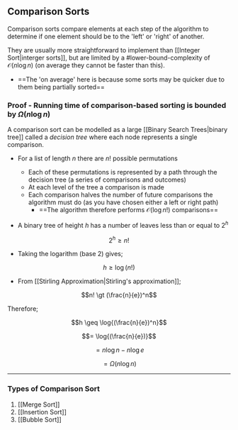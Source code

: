 ## Comparison Sorts

Comparison sorts compare elements at each step of the algorithm to determine if one element should be to the 'left' or 'right' of another.

They are usually more straightforward to implement than [[Integer Sort|interger sorts]], but are limited by a #lower-bound-complexity of $\mathcal{O}(n\log{n})$ (on average they cannot be faster than this).
- ==The 'on average' here is because some sorts may be quicker due to them being partially sorted==

### Proof - Running time of comparison-based sorting is bounded by $\Omega(n\log{n})$

A comparison sort can be modelled as a large [[Binary Search Trees|binary tree]] called a *decision tree* where each node represents a single comparison.

- For a list of length $n$ there are $n!$ possible permutations
	- Each of these permutations is represented by a path through the decision tree (a series of comparisons and outcomes)
	- At each level of the tree a comparison is made
	- Each comparison halves the number of future comparisons the algorithm must do (as you have chosen either a left or right path)
		- ==The algorithm therefore performs $\mathcal{O}(\log{n!})$ comparisons==


- A binary tree of height $h$ has a number of leaves less than or equal to $2^h$

$$2^h \geq n!$$

- Taking the logarithm (base 2) gives;

$$h \geq \log(n!)$$

- From [[Stirling Approximation|Stirling's approximation]];

$$n! \gt (\frac{n}{e})^n$$

Therefore;

$$h \geq \log{(\frac{n}{e})^n}$$

$$= \log{(\frac{n}{e})}$$

$$= n\log{n} - n\log{e}$$

$$= \Omega(n\log{n})$$

---

### Types of Comparison Sort
1. [[Merge Sort]]
2. [[Insertion Sort]]
3. [[Bubble Sort]]